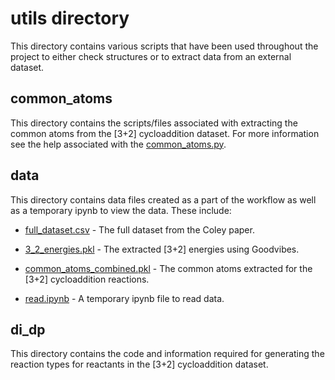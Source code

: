 # utils directory

This directory contains various scripts that have been used throughout the project to either check structures or to extract data from an external dataset.

## common_atoms

This directory contains the scripts/files associated with extracting the common atoms from the [3+2] cycloaddition dataset. For more information see the help associated with the [common_atoms.py](common_atoms/common_atoms.py).

## data

This directory contains data files created as a part of the workflow as well as a temporary ipynb to view the data. These include:

- [full_dataset.csv](data/full_dataset.csv) - The full dataset from the Coley paper.

- [3_2_energies.pkl](data/3_2_energies.pkl) - The extracted [3+2] energies using Goodvibes.

- [common_atoms_combined.pkl](data/common_atoms_combined.pkl) - The common atoms extracted for the [3+2] cycloaddition reactions.

- [read.ipynb](data/read.ipynb) - A temporary ipynb file to read data.

## di_dp

This directory contains the code and information required for generating the reaction types for reactants in the [3+2] cycloaddition dataset.